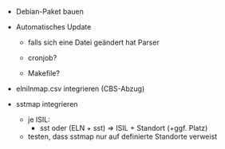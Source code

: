 * Debian-Paket bauen

* Automatisches Update

    * falls sich eine Datei geändert hat
            Parser

    * cronjob?
    * Makefile?

* elnilnmap.csv integrieren (CBS-Abzug)

* sstmap integrieren
  * je ISIL:
    * sst oder (ELN + sst) => ISIL + Standort (+ggf. Platz)
  * testen, dass sstmap nur auf definierte Standorte verweist
